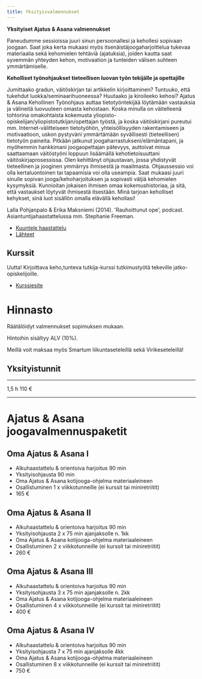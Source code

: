 ```yaml
---
title: Yksityisvalmennukset
---
```


**Yksityiset Ajatus & Asana valmennukset**

Paneudumme sessioissa juuri sinun persoonallesi ja kehollesi sopivaan joogaan. Saat joka kerta mukaasi myös itsenäistäjoogaharjoittelua tukevaa materiaalia sekä kehomielen tehtäviä (ajatuksia), joiden kautta saat syvemmän yhteyden kehon, motivaation ja tunteiden välisen suhteen ymmärtämiselle. 

**Keholliset työnohjaukset tieteellisen luovan työn tekijälle ja opettajille**

Jumittaako gradun, väitöskirjan tai artikkelin kirjoittaminen? Tuntuuko, että tukehdut luokka/seminaarihuoneessa? Huutaako ja kiroileeko kehosi? Ajatus & Asana Kehollinen Työnohjaus auttaa tietotyöntekijää löytämään vastauksia ja välineitä luovuuteen omasta kehostaan. Koska minulla on väitelleenä tohtorina omakohtaista kokemusta yliopisto-opiskelijan/yliopistotutkijan/opettajan työstä, ja koska väitöskirjani pureutui mm. Internet-välitteiseen tietotyöhön, yhteisöllisyyden rakentamiseen ja motivaatioon, uskon pystyväni ymmärtämään syvällisesti (tieteellisen) tietotyön paineita. Pitkään jatkunut joogaharrastukseni/elämäntapani, ja myöhemmin hankkimani joogaopettajan pätevyys, auttoivat minua saattaamaan väitöstyöni loppuun lisäämällä kehotietoisuuttani väitöskirjaprosessissa. Olen kehittänyt ohjaustavan, jossa yhdistyvät tieteellinen ja jooginen ymmärrys ihmisestä ja maailmasta. Ohjaussessio voi olla kertaluontoinen tai tapaamisia voi olla useampia. Saat mukaasi juuri sinulle sopivan jooga/kehoharjoituksen ja sopivasti väljiä kehomielen kysymyksiä. Kunnioitan jokaisen ihmisen omaa kokemushistoriaa, ja sitä, että vastaukset löytyvät ihmisestä itsestään. Minä tarjoan keholliset kehykset, sinä luot sisällön omalla elävällä kehollasi!

Lalla Pohjanpalo & Erika Maksniemi (2014). 'Rauhoittunut ope', podcast. Asiantuntijahaastattelussa mm. Stephanie Freeman.

* [Kuuntele haastattelu](RauhoittunutOpe.mp3)
* [Lähteet](RauhoittunutOpe.pdf)


<section>

Kurssit
=======

<span class="new">Uutta!</span> Kirjoittava keho,tunteva tutkija-kurssi tutkimustyötä tekeville jatko-opiskelijoille.

* [Kurssiesite](/img/mainos_kktt.jpg)


</section>

<div class="prices">

Hinnasto
========

Räätälöidyt valmennukset sopimuksen mukaan.

Hintoihin sisältyy ALV (10%).

Meillä voit maksaa myös Smartum liikuntaseteleillä sekä Virikeseteleillä!

Yksityistunnit
--------------

-----      ------------------------
1,5 h       110 €
-----      ------------------------

<p class="valmennus"/>

Ajatus & Asana joogavalmennuspaketit
===============================

Oma Ajatus & Asana I
--------------------

- Alkuhaastattelu & orientoiva harjoitus 90 min
- Yksityisohjausta 90 min
- Oma Ajatus & Asana kotijooga-ohjelma materiaaleineen  
- Osallistuminen 1 x viikkotunneille (ei kurssit tai miniretriitit)
- 165 €

Oma Ajatus & Asana II
--------------------

- Alkuhaastattelu & orientoiva harjoitus 90 min
- Yksityisohjausta 2 x 75 min ajanjaksolle n. 1kk 
- Oma Ajatus & Asana kotijooga-ohjelma materiaaleineen  
- Osallistuminen 2 x viikkotunneille (ei kurssit tai miniretriitit)
- 260 €

Oma Ajatus & Asana III
--------------------

- Alkuhaastattelu & orientoiva harjoitus  90 min
- Yksityisohjausta 3 x 75 min ajanjaksolle n. 2kk 
- Oma Ajatus & Asana kotijooga-ohjelma materiaaleineen  
- Osallistuminen 4 x viikkotunneille (ei kurssit tai miniretriitit)
- 400 €

Oma Ajatus & Asana IV
---------------------

- Alkuhaastattelu & orientoiva harjoitus 90 min 
- Yksityisohjausta 7 x 75 min  ajanjaksolle 4kk      
- Oma Ajatus & Asana kotijooga-ohjelma materiaaleineen  
- Osallistuminen 8 x viikkotunneille (ei kurssit tai miniretriitit)
- 750 €


</div>
